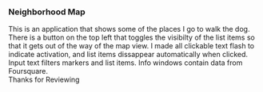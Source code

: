 <h3>Neighborhood Map</h3>

This is an application that shows some of the places I go to walk the dog.
<br>
There is a button on the top left that toggles the visibilty of 
the list items so that it gets out of the way of the map view.
I made all clickable text flash to indicate activation, and list items dissappear automatically when clicked.
<br>
Input text filters markers and list items.
Info windows contain data from Foursquare.
<br>
Thanks for Reviewing


